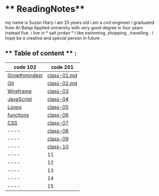 # ** ReadingNotes**

my name is Suzan Hiary i am 25 years old i am a  civil engineer i graduated from Al-Balqa Applied university with very good degree in four years instead five.
i live in * salt jordan * I like swimming ,shopping , travelling . I hope be  a creative and special person in future . 

## ** Table of content **  :

code  102 | code 201
-------------|-------------|
[Growthmindest](Read01.md) | [class-01.md](Introductory.md)|
[Git](Read02.md)|[class-02.md](class-02.md)|
[Wireframe](Read03.md)|[class-03](class-03.md)|
[JavaScript](Read06.md) |[class-04](class-04.md)|
[Loops](Read:05.md)|[class-05](class-05.md)|
[functions]()|[class-06](class-06.md)|
[CSS](Read06b.md)|[class-07](class-07.md)|
 ---- |[class-08](class-08.md)|
  ---- |[class-09](class-09.md)|
   ---- |[class-10](class-10.md)|
    ---- |11|
     ---- |12|
      ---- |13|
      ---- |14|
       ---- | 15|



